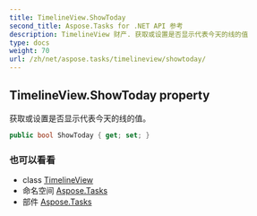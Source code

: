 ```yaml
---
title: TimelineView.ShowToday
second_title: Aspose.Tasks for .NET API 参考
description: TimelineView 财产. 获取或设置是否显示代表今天的线的值
type: docs
weight: 70
url: /zh/net/aspose.tasks/timelineview/showtoday/
---
```

## TimelineView.ShowToday property

获取或设置是否显示代表今天的线的值。

```csharp
public bool ShowToday { get; set; }
```

### 也可以看看

* class [TimelineView](../)
* 命名空间 [Aspose.Tasks](../../timelineview/)
* 部件 [Aspose.Tasks](../../../)


